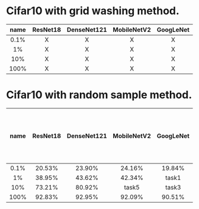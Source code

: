 

Cifar10 with grid washing method.
======================================

name | ResNet18 |  DenseNet121 |  MobileNetV2  |  GoogLeNet |    MLP    
 :-: | :-: | :-: | :-: |  :-: | :-:
 0.1% |  X | X  |  X  |  X  |  X |
 1% | X  | X  |  X  |  X  |  X |
 10% | X  | X  |  X  | X   | X  |
100% |  X |  X |  X  | X   | X  |






Cifar10 with random sample method.
======================================

name | ResNet18 |  DenseNet121 |  MobileNetV2  |  GoogLeNet |    MLP (with one hidden layer of 64 units)   
 :-: | :-: | :-: | :-: |  :-: | :-:
 0.1% |  20.53% | 23.90%  |  24.16%  |  19.84%  |  19.09% |
 1% | 38.95%  | 43.62%  |  42.34%  |  task1  |  28.40% |
 10% | 73.21%  | 80.92%  |   task5 |  task3  | 33.38%  |
100% |  92.83% |  92.95% |   92.09% |  90.51%  | 36.03%  |
